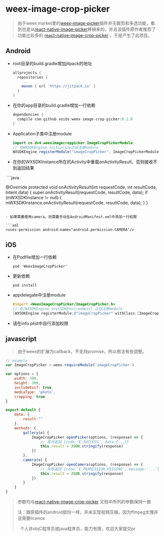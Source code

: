 # weex-image-crop-picker

> 由于weex market里的[weex-image-picker](https://github.com/weexext/weex-image-picker)插件并无裁剪和多选功能，看到也是从[react-native-image-picker](https://github.com/react-community/react-native-image-picker)移植来的，并且该插件原作者推荐了功能比较多的 [react-native-image-crop-picker](https://github.com/ivpusic/react-native-image-crop-picker) ，于是产生了此项目。

## Android

- root目录的build.gradle增加jitpack的地址

  ```gradle
  allprojects {
    repositories {
      ...
      maven { url 'https://jitpack.io' }
    }
  }
  ```

- 在你的app目录的build.gradle增加一行依赖

  ```gradle
  dependencies {
    compile com.github.voids:weex-image-crop-picker:0.1.0
  }
  ```

- Application子类中注册module

  ```java
  import cn.dv4.weeximagecroppicker.ImageCropPickerModule;
  // 在WXSDKEngine.initialize之后注册module
  WXSDKEngine.registerModule("imageCropPicker", ImageCropPickerModule.class);
  ```

- 在你的WXSDKInstance所在的Activity中重载onActivityResult，否则接收不到返回结果

  ```java
  
  @Override
  protected void onActivityResult(int requestCode, int resultCode, Intent data) {
      super.onActivityResult(requestCode, resultCode, data);
          if (mWXSDKInstance != null) {
          mWXSDKInstance.onActivityResult(requestCode, resultCode, data);
      }
  }
  ```

- 如果需要使用camera，则需要手动在AndroidManifest.xml中添加一行权限

  ```xml
  <uses-permission android:name="android.permission.CAMERA"/>
  ```

## iOS

- 在Podfile增加一行依赖

  ```Podfile
  pod 'WeexImageCropPicker'
  ```

- 更新依赖

  ```shell
  pod install
  ```

- appdelegate中注册module

  ```objective-c
  #import <WeexImageCropPicker/ImageCropPicker.h>
  // 在[WXSDKEngine initSDKEnvironment] 之后注册module
  [WXSDKEngine registerModule:@"imageCropPicker" withClass:[ImageCropPicker class]];
  ```
  
- 请在info.plist中自行添加权限

## javascript

> 由于weex的扩展为callback，不支持promise，所以用法有些调整。

```javascript
// example
var ImageCropPicker = weex.requireModule('imageCropPicker')

var options = {
    width: 300,
    height: 300,
    includeExif: true,
    mediaType: 'photo',
    cropping: true
}

export default {
    data: {
        result:""
    },
    methods: {
        gallery(e) {
            ImageCropPicker.openPicker(options, (response) => {
                // 成功返回 {code:'E_SUCCESS', data:{...}}
                this.result = JSON.stringify(response)
            })
        },
        camera(e) {
            ImageCropPicker.openCamera(options, (response) => {
                // 失败返回 {cdoe:'E_PERMISSION_MISSING', message:'...'}
                this.result = JSON.stringify(response)
            })
        }
    }
}
```

> 参数均与[react-native-image-crop-picker](https://github.com/ivpusic/react-native-image-crop-picker) 文档中所列的参数保持一致
>
> 注：跟原插件的android部份一样，并未实现视频压缩，因为ffmpeg太慢并且需要licence
>
>    个人非objC程序员或java程序员，能力有限，欢迎大家提交pr
